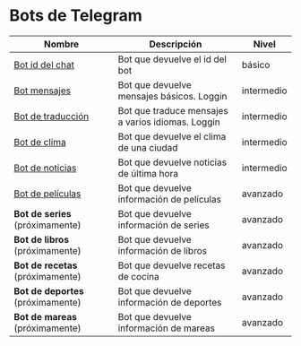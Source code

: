 # Bots de Telegram

| Nombre                                    | Descripción                                       | Nivel      |
| ----------------------------------------- | ------------------------------------------------- | ---------- |
| [Bot id del chat](./01_id_bot/)           | Bot que devuelve el id del bot                    | básico     |
| [Bot mensajes](./02_pruebas_bot/)         | Bot que devuelve mensajes básicos. Loggin         | intermedio |
| [Bot de traducción](./03_translator_bot/) | Bot que traduce mensajes a varios idiomas. Loggin | intermedio |
| [Bot de clima](./04_clima_bot/)           | Bot que devuelve el clima de una ciudad           | intermedio |
| [Bot de noticias](./05_rss_bot/)          | Bot que devuelve noticias de última hora          | intermedio |
| [Bot de películas](./06_movie_bot/)       | Bot que devuelve información de películas         | avanzado   |
| **Bot de series** (próximamente)          | Bot que devuelve información de series            | avanzado   |
| **Bot de libros** (próximamente)          | Bot que devuelve información de libros            | avanzado   |
| **Bot de recetas** (próximamente)         | Bot que devuelve recetas de cocina                | avanzado   |
| **Bot de deportes** (próximamente)        | Bot que devuelve información de deportes          | avanzado   |
| **Bot de mareas** (próximamente)          | Bot que devuelve información de mareas            | avanzado   |
